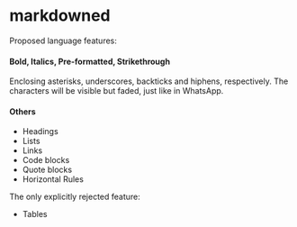 # markdowned

Proposed language features:

#### Bold, Italics, Pre-formatted, Strikethrough
Enclosing asterisks, underscores, backticks and hiphens, respectively. The characters will be visible but faded, just like in WhatsApp.

#### Others
- Headings
- Lists
- Links
- Code blocks
- Quote blocks
- Horizontal Rules

The only explicitly rejected feature:
- Tables


